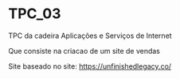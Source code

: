 # TPC_03
TPC da cadeira Aplicações e Serviços de Internet

Que consiste na criacao de um site de vendas


Site baseado no site: https://unfinishedlegacy.co/
